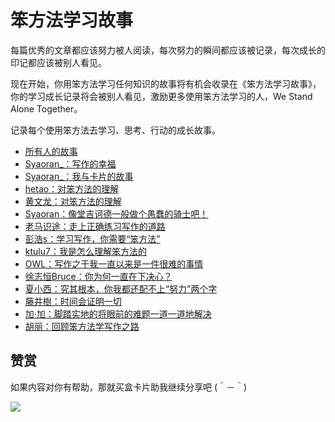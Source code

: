 # 笨方法学习故事

每篇优秀的文章都应该努力被人阅读，每次努力的瞬间都应该被记录，每次成长的印记都应该被别人看见。

现在开始，你用笨方法学习任何知识的故事将有机会收录在《笨方法学习故事》，你的学习成长记录将会被别人看见，激励更多使用笨方法学习的人，We Stand Alone Together。

记录每个使用笨方法去学习、思考、行动的成长故事。


- [所有人的故事](chapter01/note00.md)
- [Syaoran_：写作的幸福](chapter01/note01.md)
- [Syaoran_：我与卡片的故事](chapter01/note02.md)
- [hetao：对笨方法的理解](chapter01/note03.md)
- [黄文龙：对笨方法的理解](chapter01/note04.md)
- [Syaoran：像堂吉诃德一般做个愚蠢的骑士吧！](chapter01/note05.md)
- [老马识途：走上正确练习写作的道路](chapter01/note06.md)
- [彭浩s：学习写作，你需要“笨方法”](chapter01/note07.md)
- [ktulu7：我是怎么理解笨方法的](chapter01/note08.md)
- [OWL：写作之于我一直以来是一件很难的事情](chapter01/note09.md)
- [徐志恒Bruce：你为何一直在下决心？](chapter01/note10.md)
- [夏小西：究其根本，你我都还配不上“努力”两个字](chapter01/note11.md)
- [藤井樹：时间会证明一切](chapter01/note12.md)
- [加·加：脚踏实地的将眼前的难题一道一道地解决](chapter01/note13.md)
- [胡丽：回顾笨方法学写作之路](chapter01/note14.md)

## 赞赏


如果内容对你有帮助，那就买盒卡片助我继续分享吧 (＾－＾)

![](https://s2.ax1x.com/2019/03/16/AZUnVU.png)
